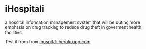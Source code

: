 # iHospitali
a hospital information management system that will be puting more emphasis on drug tracking to reduce drug theft in goverment health facilities 

Test it from from [ihospitali.herokuapp.com](ihospitali.herokuapp.com)
